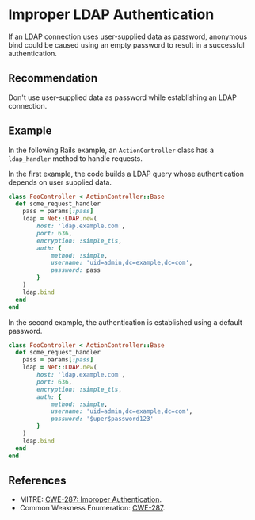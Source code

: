 # Improper LDAP Authentication
If an LDAP connection uses user-supplied data as password, anonymous bind could be caused using an empty password to result in a successful authentication.


## Recommendation
Don't use user-supplied data as password while establishing an LDAP connection.


## Example
In the following Rails example, an `ActionController` class has a `ldap_handler` method to handle requests.

In the first example, the code builds a LDAP query whose authentication depends on user supplied data.


```ruby
class FooController < ActionController::Base
  def some_request_handler
    pass = params[:pass]
    ldap = Net::LDAP.new(
        host: 'ldap.example.com',
        port: 636,
        encryption: :simple_tls,
        auth: {
            method: :simple,
            username: 'uid=admin,dc=example,dc=com',
            password: pass
        }
    )
    ldap.bind
  end
end
```
In the second example, the authentication is established using a default password.


```ruby
class FooController < ActionController::Base
  def some_request_handler
    pass = params[:pass]
    ldap = Net::LDAP.new(
        host: 'ldap.example.com',
        port: 636,
        encryption: :simple_tls,
        auth: {
            method: :simple,
            username: 'uid=admin,dc=example,dc=com',
            password: '$uper$password123'
        }
    )
    ldap.bind
  end
end
```

## References
* MITRE: [CWE-287: Improper Authentication](https://cwe.mitre.org/data/definitions/287.html).
* Common Weakness Enumeration: [CWE-287](https://cwe.mitre.org/data/definitions/287.html).
